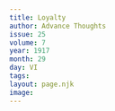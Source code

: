 ```yaml
---
title: Loyalty
author: Advance Thoughts
issue: 25
volume: 7
year: 1917
month: 29
day: VI
tags:
layout: page.njk
image:
---
```


